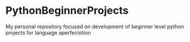# PythonBeginnerProjects
My personal repository focused on development of beginner level python projects for language aperfeciotion
